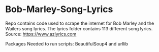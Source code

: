 # Bob-Marley-Song-Lyrics
Repo contains code used to scrape the internet for Bob Marley and the Wailers song lyrics. The lyrics folder contains 113 different song lyrics.
Source: https://www.azlyrics.com

Packages Needed to run scripts:
BeautifulSoup4 and
urllib
